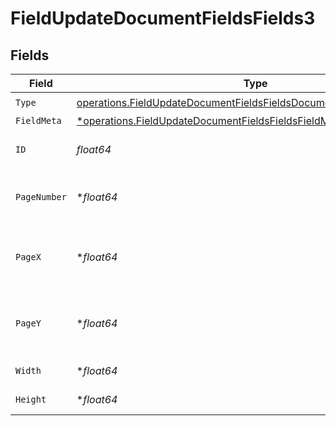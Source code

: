 # FieldUpdateDocumentFieldsFields3


## Fields

| Field                                                                                                                                                        | Type                                                                                                                                                         | Required                                                                                                                                                     | Description                                                                                                                                                  |
| ------------------------------------------------------------------------------------------------------------------------------------------------------------ | ------------------------------------------------------------------------------------------------------------------------------------------------------------ | ------------------------------------------------------------------------------------------------------------------------------------------------------------ | ------------------------------------------------------------------------------------------------------------------------------------------------------------ |
| `Type`                                                                                                                                                       | [operations.FieldUpdateDocumentFieldsFieldsDocumentsFieldsRequestType](../../models/operations/fieldupdatedocumentfieldsfieldsdocumentsfieldsrequesttype.md) | :heavy_check_mark:                                                                                                                                           | N/A                                                                                                                                                          |
| `FieldMeta`                                                                                                                                                  | [*operations.FieldUpdateDocumentFieldsFieldsFieldMeta](../../models/operations/fieldupdatedocumentfieldsfieldsfieldmeta.md)                                  | :heavy_minus_sign:                                                                                                                                           | N/A                                                                                                                                                          |
| `ID`                                                                                                                                                         | *float64*                                                                                                                                                    | :heavy_check_mark:                                                                                                                                           | The ID of the field to update.                                                                                                                               |
| `PageNumber`                                                                                                                                                 | **float64*                                                                                                                                                   | :heavy_minus_sign:                                                                                                                                           | The page number the field will be on.                                                                                                                        |
| `PageX`                                                                                                                                                      | **float64*                                                                                                                                                   | :heavy_minus_sign:                                                                                                                                           | The X coordinate of where the field will be placed.                                                                                                          |
| `PageY`                                                                                                                                                      | **float64*                                                                                                                                                   | :heavy_minus_sign:                                                                                                                                           | The Y coordinate of where the field will be placed.                                                                                                          |
| `Width`                                                                                                                                                      | **float64*                                                                                                                                                   | :heavy_minus_sign:                                                                                                                                           | The width of the field.                                                                                                                                      |
| `Height`                                                                                                                                                     | **float64*                                                                                                                                                   | :heavy_minus_sign:                                                                                                                                           | The height of the field.                                                                                                                                     |